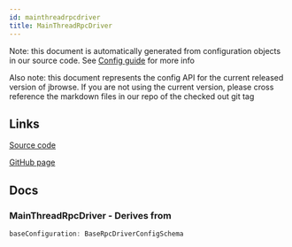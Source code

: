 ```yaml
---
id: mainthreadrpcdriver
title: MainThreadRpcDriver
---
```


Note: this document is automatically generated from configuration objects in our
source code. See [Config guide](/docs/config_guide) for more info

Also note: this document represents the config API for the current released
version of jbrowse. If you are not using the current version, please cross
reference the markdown files in our repo of the checked out git tag

## Links

[Source code](https://github.com/GMOD/jbrowse-components/blob/main/packages/core/rpc/mainThreadRpcConfig.ts)

[GitHub page](https://github.com/GMOD/jbrowse-components/tree/main/website/docs/config/MainThreadRpcDriver.md)

## Docs

### MainThreadRpcDriver - Derives from

```js
baseConfiguration: BaseRpcDriverConfigSchema
```
